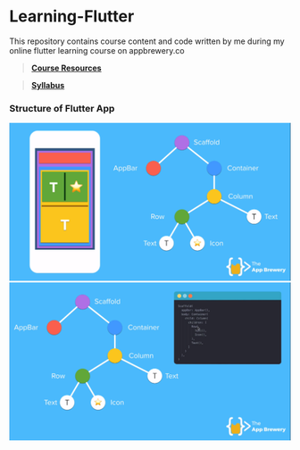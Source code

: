 # Learning-Flutter
This repository contains course content and code written by me during my online flutter learning course on appbrewery.co

> **[Course Resources](https://github.com/londonappbrewery/Flutter-Course-Resources/blob/master/README.md)**

> **[Syllabus](App%20Brewery%20Flutter%20Course%20Syllabus.pdf)**

### Structure of Flutter App
![structure](screenshots/structure.png)
![snippet](screenshots/snippet.png)